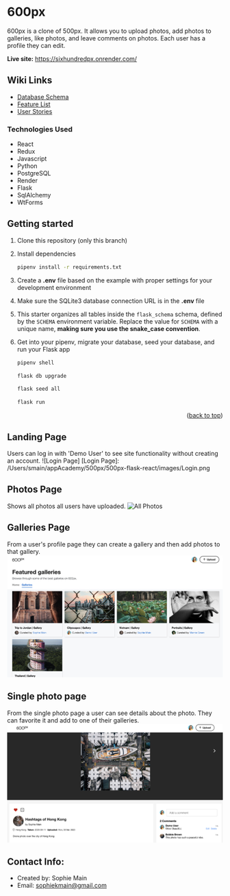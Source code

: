 # 600px

600px is a clone of 500px. It allows you to upload photos, add photos to galleries, like photos, and leave comments on photos. Each user has a profile they can edit.

**Live site:** https://sixhundredpx.onrender.com/

## Wiki Links
- [Database Schema](https://github.com/sophmain/600px/wiki/Database-Schema)
- [Feature List](https://github.com/sophmain/600px/wiki/Features)
- [User Stories](https://github.com/sophmain/600px/wiki/User-Stories)


### Technologies Used
* React
* Redux
* Javascript
* Python
* PostgreSQL
* Render
* Flask
* SqlAlchemy
* WtForms



## Getting started
1. Clone this repository (only this branch)

2. Install dependencies

      ```bash
      pipenv install -r requirements.txt
      ```

3. Create a **.env** file based on the example with proper settings for your
   development environment

4. Make sure the SQLite3 database connection URL is in the **.env** file

5. This starter organizes all tables inside the `flask_schema` schema, defined
   by the `SCHEMA` environment variable.  Replace the value for
   `SCHEMA` with a unique name, **making sure you use the snake_case
   convention**.

6. Get into your pipenv, migrate your database, seed your database, and run your Flask app

   ```bash
   pipenv shell
   ```

   ```bash
   flask db upgrade
   ```

   ```bash
   flask seed all
   ```

   ```bash
   flask run
   ```

<p align="right">(<a href="#readme-top">back to top</a>)</p>

## Landing Page
Users can log in with 'Demo User' to see site functionality without creating an account. 
![Login Page]
[Login Page]: /Users/smain/appAcademy/500px/500px-flask-react/images/Login.png

## Photos Page
Shows all photos all users have uploaded.
![All Photos]

[All Photos]: ./Photos.png

## Galleries Page
From a user's profile page they can create a gallery and then add photos to that gallery.
![Galleries Page]

[Galleries Page]: ./images/Galleries.png

## Single photo page
From the single photo page a user can see details about the photo. They can favorite it and add to one of their galleries.
![Photo Page]

[Photo Page]: ./images/SinglePhoto.png



## Contact Info:
- Created by: Sophie Main
- Email: sophiekmain@gmail.com
